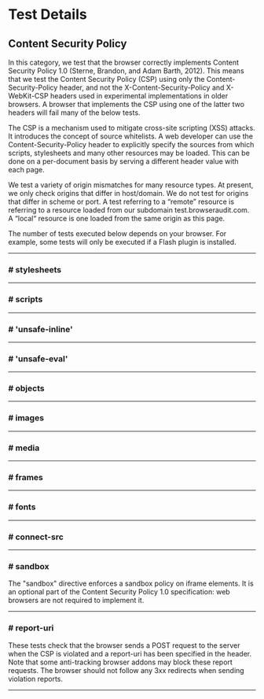 # Test Details

## Content Security Policy

In this category, we test that the browser correctly implements Content Security Policy 1.0 (Sterne, Brandon, and Adam Barth, 2012). This means that we test the Content Security Policy (CSP) using only the Content-Security-Policy header, and not the X-Content-Security-Policy and X-WebKit-CSP headers used in experimental implementations in older browsers. A browser that implements the CSP using one of the latter two headers will fail many of the below tests.

The CSP is a mechanism used to mitigate cross-site scripting (XSS) attacks. It introduces the concept of source whitelists. A web developer can use the Content-Security-Policy header to explicitly specify the sources from which scripts, stylesheets and many other resources may be loaded. This can be done on a per-document basis by serving a different header value with each page.

We test a variety of origin mismatches for many resource types. At present, we only check origins that differ in host/domain. We do not test for origins that differ in scheme or port. A test referring to a “remote” resource is referring to a resource loaded from our subdomain test.browseraudit.com. A “local“ resource is one loaded from the same origin as this page.

The number of tests executed below depends on your browser. For example, some tests will only be executed if a Flash plugin is installed.

---

### # stylesheets

---

### # scripts

---

### # 'unsafe-inline'

---

### # 'unsafe-eval'

---

### # objects

---

### # images

---

### # media

---

### # frames

---

### # fonts

---

### # connect-src

---

### # sandbox

The "sandbox" directive enforces a sandbox policy on iframe elements. It is an optional part of the Content Security Policy 1.0 specification: web browsers are not required to implement it.

---

### # report-uri

These tests check that the browser sends a POST request to the server when the CSP is violated and a report-uri has been specified in the header. Note that some anti-tracking browser addons may block these report requests. The browser should not follow any 3xx redirects when sending violation reports.

---

